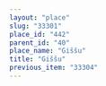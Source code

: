```yaml
---
layout: "place"
slug: "33301"
place_id: "442"
parent_id: "40"
place_name: "Giššu"
title: "Giššu"
previous_item: "33304"
---
```

